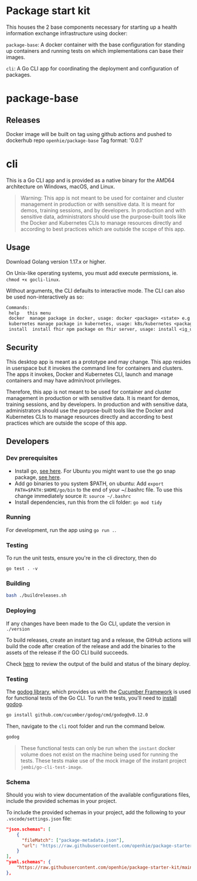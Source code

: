 # Package start kit

This houses the 2 base components necessary for starting up a health information exchange infrastructure using docker:

`package-base`: A docker container with the base configuration for standing up containers and running tests on which implementations can base their images.

`cli`: A Go CLI app for coordinating the deployment and configuration of packages.

# package-base

## Releases

Docker image will be built on tag using github actions and pushed to dockerhub repo `openhie/package-base`
Tag format: '0.0.1'

# cli

This is a Go CLI app and is provided as a native binary for the AMD64 architecture on Windows, macOS, and Linux.

> Warning: This app is not meant to be used for container and cluster management in production or with sensitive data. It is meant for demos, training sessions, and by developers. In production and with sensitive data, administrators should use the purpose-built tools like the Docker and Kubernetes CLIs to manage resources directly and according to best practices which are outside the scope of this app.

## Usage

Download Golang version 1.17.x or higher.

On Unix-like operating systems, you must add execute permissions, ie. `chmod +x gocli-linux`.

Without arguments, the CLI defaults to interactive mode. The CLI can also be used non-interactively as so:

```txt
Commands:
 help   this menu
 docker  manage package in docker, usage: docker <package> <state> e.g. docker core init
 kubernetes manage package in kubernetes, usage: k8s/kubernetes <package> <state>, e.g. k8s core init
 install  install fhir npm package on fhir server, usage: install <ig_url> <fhir_server>, e.g. install https://intrahealth.github.io/simple-hiv-ig/ http://hapi.fhir.org/baseR4
```

## Security

This desktop app is meant as a prototype and may change. This app resides in userspace but it invokes the command line for containers and clusters. The apps it invokes, Docker and Kubernetes CLI, launch and manage containers and may have admin/root privileges.

Therefore, this app is not meant to be used for container and cluster management in production or with sensitive data. It is meant for demos, training sessions, and by developers. In production and with sensitive data, administrators should use the purpose-built tools like the Docker and Kubernetes CLIs to manage resources directly and according to best practices which are outside the scope of this app.

## Developers

### Dev prerequisites

- Install go, [see here](https://golang.org/doc/install). For Ubuntu you might want to use the go snap package, [see here](https://snapcraft.io/install/go/ubuntu).
- Add go binaries to you system \$PATH, on ubuntu: Add `export PATH=$PATH:$HOME/go/bin` to the end of your ~/.bashrc file. To use this change immediately source it: `source ~/.bashrc`
- Install dependencies, run this from the cli folder: `go mod tidy`

### Running

For development, run the app using `go run .`.

### Testing

To run the unit tests, ensure you're in the cli directory, then do

```
go test . -v
```

### Building

```sh
bash ./buildreleases.sh
```

### Deploying

If any changes have been made to the Go CLI, update the version in `./version`

To build releases, create an instant tag and a release, the GitHub actions will build the code after creation of the release and add the binaries to the assets of the release if the GO CLI build succeeds.

Check [here](https://github.com/openhie/instant/actions/new) to review the output of the build and status of the binary deploy.

### Testing

The [godog library](https://github.com/cucumber/godog), which provides us with the [Cucumber Framework](https://cucumber.io/) is used for functional tests of the Go CLI. To run the tests, you'll need to [install godog](https://github.com/cucumber/godog#install).

```bash
go install github.com/cucumber/godog/cmd/godog@v0.12.0
```

Then, navigate to the `cli` root folder and run the command below.

```bash
godog
```

> These functional tests can only be run when the `instant` docker volume does not exist on the machine being used for running the tests. These tests make use of the mock image of the instant project `jembi/go-cli-test-image`.

### Schema

Should you wish to view documentation of the available configurations files, include the provided schemas in your project.
 
To include the provided schemas in your project, add the following to your `.vscode/settings.json` file:

```json
"json.schemas": [
    {
      "fileMatch": ["package-metadata.json"],
      "url": "https://raw.githubusercontent.com/openhie/package-starter-kit/main/schema/package-metadata.schema.json"
    }
],
"yaml.schemas": {
    "https://raw.githubusercontent.com/openhie/package-starter-kit/main/schema/config.schema.json": "config.yml"
},
```
